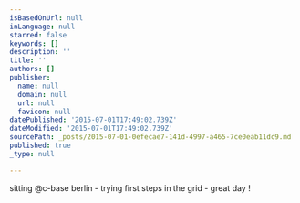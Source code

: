 ```yaml
---
isBasedOnUrl: null
inLanguage: null
starred: false
keywords: []
description: ''
title: ''
authors: []
publisher:
  name: null
  domain: null
  url: null
  favicon: null
datePublished: '2015-07-01T17:49:02.739Z'
dateModified: '2015-07-01T17:49:02.739Z'
sourcePath: _posts/2015-07-01-0efecae7-141d-4997-a465-7ce0eab11dc9.md
published: true
_type: null

---
```

sitting @c-base berlin - trying first steps in the grid - great day !